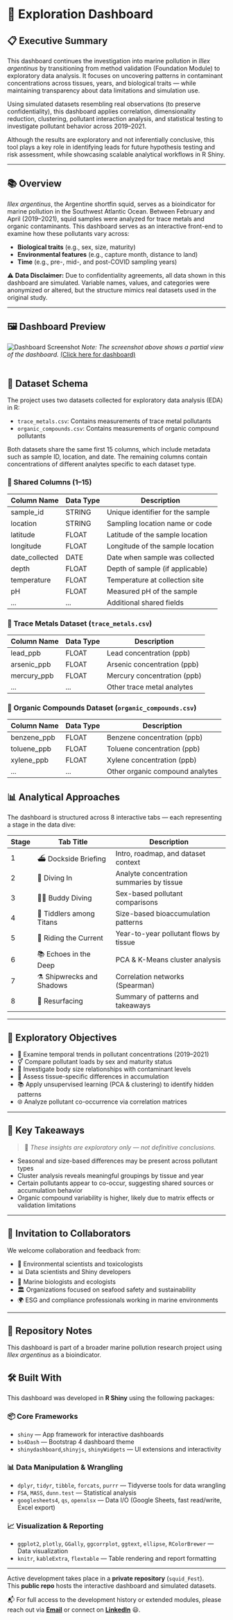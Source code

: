 # 🤿 Exploration Dashboard

## 📋 Executive Summary

This dashboard continues the investigation into marine pollution in *Illex argentinus* by transitioning from method validation (Foundation Module) to exploratory data analysis. It focuses on uncovering patterns in contaminant concentrations across tissues, years, and biological traits — while maintaining transparency about data limitations and simulation use.

Using simulated datasets resembling real observations (to preserve confidentiality), this dashboard applies correlation, dimensionality reduction, clustering, pollutant interaction analysis, and statistical testing to investigate pollutant behavior across 2019–2021.

Although the results are exploratory and not inferentially conclusive, this tool plays a key role in identifying leads for future hypothesis testing and risk assessment, while showcasing scalable analytical workflows in R Shiny.

---

## 📚 Overview

*Illex argentinus*, the Argentine shortfin squid, serves as a bioindicator for marine pollution in the Southwest Atlantic Ocean. Between February and April (2019–2021), squid samples were analyzed for trace metals and organic contaminants. This dashboard serves as an interactive front-end to examine how these pollutants vary across:

- **Biological traits** (e.g., sex, size, maturity)
- **Environmental features** (e.g., capture month, distance to land)
- **Time** (e.g., pre-, mid-, and post-COVID sampling years)

⚠️ **Data Disclaimer:** Due to confidentiality agreements, all data shown in this dashboard are simulated. Variable names, values, and categories were anonymized or altered, but the structure mimics real datasets used in the original study.

---

## 🖼️ Dashboard Preview
![Dashboard Screenshot](https://drive.google.com/uc?export=view&id=1FWCFLVcbpxVV6sybB56DgOCKAxhsM_xI)
*Note: The screenshot above shows a partial view of the dashboard.*
[(Click here for dashboard)](https://euchie23.shinyapps.io/exploration/)
<br><br>


## 🧪 Dataset Schema

The project uses two datasets collected for exploratory data analysis (EDA) in R:

- `trace_metals.csv`: Contains measurements of trace metal pollutants
- `organic_compounds.csv`: Contains measurements of organic compound pollutants

Both datasets share the same first 15 columns, which include metadata such as sample ID, location, and date. The remaining columns contain concentrations of different analytes specific to each dataset type.

### 🔁 Shared Columns (1–15)

| Column Name       | Data Type | Description                       |
|-------------------|-----------|-----------------------------------|
| sample_id         | STRING    | Unique identifier for the sample |
| location          | STRING    | Sampling location name or code   |
| latitude          | FLOAT     | Latitude of the sample location  |
| longitude         | FLOAT     | Longitude of the sample location |
| date_collected    | DATE      | Date when sample was collected   |
| depth             | FLOAT     | Depth of sample (if applicable)  |
| temperature       | FLOAT     | Temperature at collection site   |
| pH                | FLOAT     | Measured pH of the sample        |
| ...               | ...       | Additional shared fields         |

### 🧲 Trace Metals Dataset (`trace_metals.csv`)

| Column Name     | Data Type | Description                         |
|-----------------|-----------|-------------------------------------|
| lead_ppb        | FLOAT     | Lead concentration (ppb)           |
| arsenic_ppb     | FLOAT     | Arsenic concentration (ppb)        |
| mercury_ppb     | FLOAT     | Mercury concentration (ppb)        |
| ...             | ...       | Other trace metal analytes         |

### 🌱 Organic Compounds Dataset (`organic_compounds.csv`)

| Column Name       | Data Type | Description                             |
|-------------------|-----------|-----------------------------------------|
| benzene_ppb       | FLOAT     | Benzene concentration (ppb)            |
| toluene_ppb       | FLOAT     | Toluene concentration (ppb)            |
| xylene_ppb        | FLOAT     | Xylene concentration (ppb)             |
| ...               | ...       | Other organic compound analytes        |


## 📊 Analytical Approaches

The dashboard is structured across 8 interactive tabs — each representing a stage in the data dive:

| Stage | Tab Title                | Description                                     |
|-------|--------------------------|-------------------------------------------------|
| 1     | ⛴️ Dockside Briefing     | Intro, roadmap, and dataset context             |
| 2     | 🐙 Diving In              | Analyte concentration summaries by tissue       |
| 3     | 🧍‍♂️ Buddy Diving         | Sex-based pollutant comparisons                 |
| 4     | 📏 Tiddlers among Titans | Size-based bioaccumulation patterns             |
| 5     | 🌊 Riding the Current     | Year-to-year pollutant flows by tissue          |
| 6     | 📚 Echoes in the Deep     | PCA & K-Means cluster analysis                  |
| 7     | ⚗️ Shipwrecks and Shadows | Correlation networks (Spearman)                 |
| 8     | 🧠 Resurfacing            | Summary of patterns and takeaways               |

---

## 🎯 Exploratory Objectives

- 📅 Examine temporal trends in pollutant concentrations (2019–2021)  
- ⚥ Compare pollutant loads by sex and maturity status  
- 📏 Investigate body size relationships with contaminant levels  
- 🧪 Assess tissue-specific differences in accumulation  
- 📚 Apply unsupervised learning (PCA & clustering) to identify hidden patterns  
- 🌐 Analyze pollutant co-occurrence via correlation matrices  

---

## 🧠 Key Takeaways

> 🔎 *These insights are exploratory only — not definitive conclusions.*

- Seasonal and size-based differences may be present across pollutant types  
- Cluster analysis reveals meaningful groupings by tissue and year  
- Certain pollutants appear to co-occur, suggesting shared sources or accumulation behavior  
- Organic compound variability is higher, likely due to matrix effects or validation limitations  

---

## 🤝 Invitation to Collaborators

We welcome collaboration and feedback from:

- 🧪 Environmental scientists and toxicologists  
- 📊 Data scientists and Shiny developers  
- 🌊 Marine biologists and ecologists  
- 🏛️ Organizations focused on seafood safety and sustainability  
- 🌍 ESG and compliance professionals working in marine environments  

---

## 🛂 Repository Notes

This dashboard is part of a broader marine pollution research project using *Illex argentinus* as a bioindicator.

## 🛠️ Built With

This dashboard was developed in **R Shiny** using the following packages:

### 📦 Core Frameworks
- `shiny` — App framework for interactive dashboards  
- `bs4Dash` — Bootstrap 4 dashboard theme  
- `shinydashboard`,`shinyjs`, `shinyWidgets` — UI extensions and interactivity

### 📊 Data Manipulation & Wrangling
- `dplyr`, `tidyr`, `tibble`, `forcats`, `purrr` — Tidyverse tools for data wrangling  
- `FSA`, `MASS`, `dunn.test` — Statistical analysis  
- `googlesheets4`, `qs`, `openxlsx` — Data I/O (Google Sheets, fast read/write, Excel export)

### 📈 Visualization & Reporting
- `ggplot2`, `plotly`, `GGally`, `ggcorrplot`, `ggtext`, `ellipse`, `RColorBrewer` — Data visualization  
- `knitr`, `kableExtra`, `flextable` — Table rendering and report formatting

---

Active development takes place in a **private repository** (`squid_Fest`).  
This **public repo** hosts the interactive dashboard and simulated datasets.

📬 For full access to the development history or extended modules, please reach out via **[Email](mailto:euchie23@gmail.com)** or connect on **[LinkedIn](https://www.linkedin.com/)** 😃.
